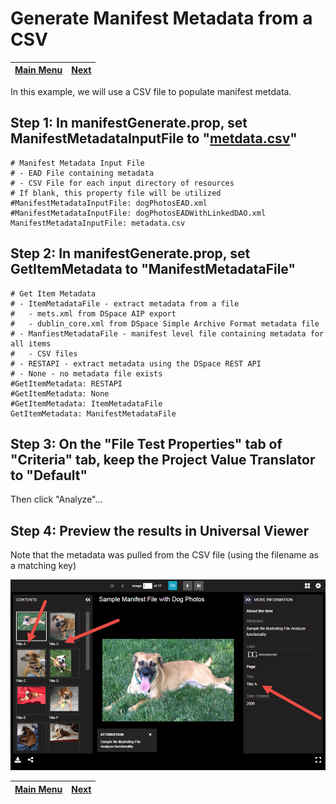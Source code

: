 # Generate Manifest Metadata from a CSV

[Main Menu](README.md) | [Next](demo9.md) 
------------------------- | ------------------------- 

In this example, we will use a CSV file to populate manifest metdata.

## Step 1: In manifestGenerate.prop, set ManifestMetadataInputFile to "[metdata.csv](dog-photos/metadata.csv)"

    # Manifest Metadata Input File
    # - EAD File containing metadata
    # - CSV File for each input directory of resources
    # If blank, this property file will be utilized
    #ManifestMetadataInputFile: dogPhotosEAD.xml
    #ManifestMetadataInputFile: dogPhotosEADWithLinkedDAO.xml
    ManifestMetadataInputFile: metadata.csv

## Step 2: In manifestGenerate.prop, set GetItemMetadata to "ManifestMetadataFile"

    # Get Item Metadata
    # - ItemMetadataFile - extract metadata from a file
    #   - mets.xml from DSpace AIP export
    #   - dublin_core.xml from DSpace Simple Archive Format metadata file
    # - ManfiestMetadataFile - manifest level file containing metadata for all items
    #   - CSV files
    # - RESTAPI - extract metadata using the DSpace REST API
    # - None - no metadata file exists
    #GetItemMetadata: RESTAPI
    #GetItemMetadata: None
    #GetItemMetadata: ItemMetadataFile
    GetItemMetadata: ManifestMetadataFile

## Step 3: On the "File Test Properties" tab of "Criteria" tab, keep the Project Value Translator to "Default"

Then click "Analyze"...

## Step 4: Preview the results in Universal Viewer

Note that the metadata was pulled from the CSV file (using the filename as a matching key)

![Screenshot](tutorial-screenshots/uv8.png)

[Main Menu](README.md) | [Next](demo9.md) 
------------------------- | ------------------------- 

